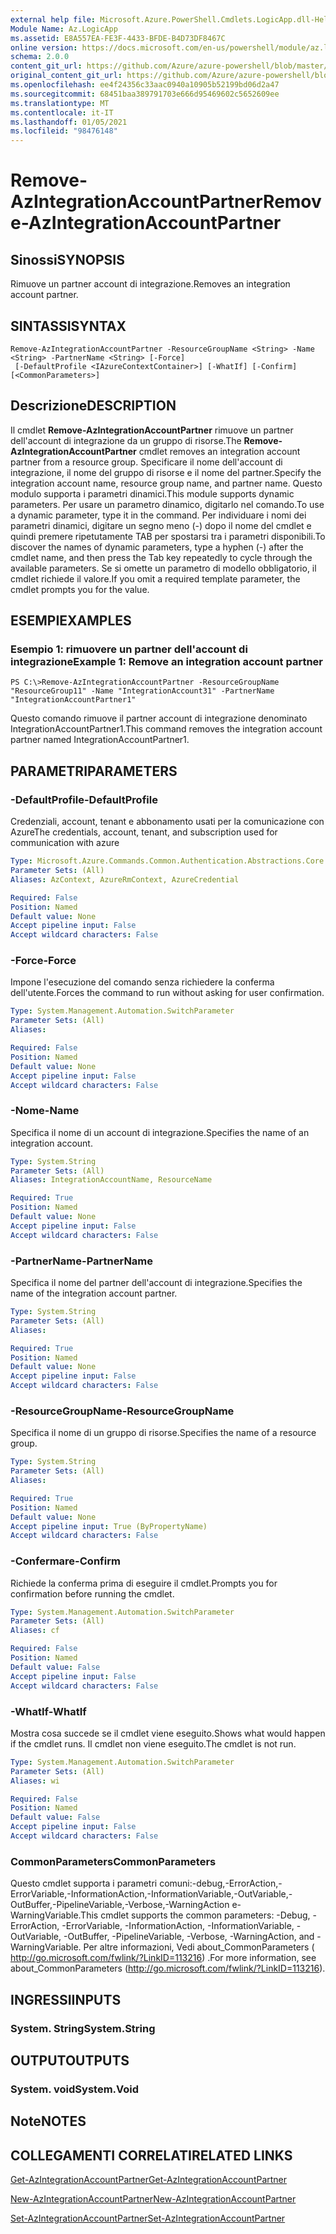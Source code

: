 ```yaml
---
external help file: Microsoft.Azure.PowerShell.Cmdlets.LogicApp.dll-Help.xml
Module Name: Az.LogicApp
ms.assetid: E8A557EA-FE3F-4433-BFDE-B4D73DF8467C
online version: https://docs.microsoft.com/en-us/powershell/module/az.logicapp/remove-azintegrationaccountpartner
schema: 2.0.0
content_git_url: https://github.com/Azure/azure-powershell/blob/master/src/LogicApp/LogicApp/help/Remove-AzIntegrationAccountPartner.md
original_content_git_url: https://github.com/Azure/azure-powershell/blob/master/src/LogicApp/LogicApp/help/Remove-AzIntegrationAccountPartner.md
ms.openlocfilehash: ee4f24356c33aac0940a10905b52199bd06d2a47
ms.sourcegitcommit: 68451baa389791703e666d95469602c5652609ee
ms.translationtype: MT
ms.contentlocale: it-IT
ms.lasthandoff: 01/05/2021
ms.locfileid: "98476148"
---
```

# <span data-ttu-id="93cf7-101">Remove-AzIntegrationAccountPartner</span><span class="sxs-lookup"><span data-stu-id="93cf7-101">Remove-AzIntegrationAccountPartner</span></span>

## <span data-ttu-id="93cf7-102">Sinossi</span><span class="sxs-lookup"><span data-stu-id="93cf7-102">SYNOPSIS</span></span>
<span data-ttu-id="93cf7-103">Rimuove un partner account di integrazione.</span><span class="sxs-lookup"><span data-stu-id="93cf7-103">Removes an integration account partner.</span></span>

## <span data-ttu-id="93cf7-104">SINTASSI</span><span class="sxs-lookup"><span data-stu-id="93cf7-104">SYNTAX</span></span>

```
Remove-AzIntegrationAccountPartner -ResourceGroupName <String> -Name <String> -PartnerName <String> [-Force]
 [-DefaultProfile <IAzureContextContainer>] [-WhatIf] [-Confirm] [<CommonParameters>]
```

## <span data-ttu-id="93cf7-105">Descrizione</span><span class="sxs-lookup"><span data-stu-id="93cf7-105">DESCRIPTION</span></span>
<span data-ttu-id="93cf7-106">Il cmdlet **Remove-AzIntegrationAccountPartner** rimuove un partner dell'account di integrazione da un gruppo di risorse.</span><span class="sxs-lookup"><span data-stu-id="93cf7-106">The **Remove-AzIntegrationAccountPartner** cmdlet removes an integration account partner from a resource group.</span></span>
<span data-ttu-id="93cf7-107">Specificare il nome dell'account di integrazione, il nome del gruppo di risorse e il nome del partner.</span><span class="sxs-lookup"><span data-stu-id="93cf7-107">Specify the integration account name, resource group name, and partner name.</span></span>
<span data-ttu-id="93cf7-108">Questo modulo supporta i parametri dinamici.</span><span class="sxs-lookup"><span data-stu-id="93cf7-108">This module supports dynamic parameters.</span></span>
<span data-ttu-id="93cf7-109">Per usare un parametro dinamico, digitarlo nel comando.</span><span class="sxs-lookup"><span data-stu-id="93cf7-109">To use a dynamic parameter, type it in the command.</span></span>
<span data-ttu-id="93cf7-110">Per individuare i nomi dei parametri dinamici, digitare un segno meno (-) dopo il nome del cmdlet e quindi premere ripetutamente TAB per spostarsi tra i parametri disponibili.</span><span class="sxs-lookup"><span data-stu-id="93cf7-110">To discover the names of dynamic parameters, type a hyphen (-) after the cmdlet name, and then press the Tab key repeatedly to cycle through the available parameters.</span></span>
<span data-ttu-id="93cf7-111">Se si omette un parametro di modello obbligatorio, il cmdlet richiede il valore.</span><span class="sxs-lookup"><span data-stu-id="93cf7-111">If you omit a required template parameter, the cmdlet prompts you for the value.</span></span>

## <span data-ttu-id="93cf7-112">ESEMPI</span><span class="sxs-lookup"><span data-stu-id="93cf7-112">EXAMPLES</span></span>

### <span data-ttu-id="93cf7-113">Esempio 1: rimuovere un partner dell'account di integrazione</span><span class="sxs-lookup"><span data-stu-id="93cf7-113">Example 1: Remove an integration account partner</span></span>
```
PS C:\>Remove-AzIntegrationAccountPartner -ResourceGroupName "ResourceGroup11" -Name "IntegrationAccount31" -PartnerName "IntegrationAccountPartner1"
```

<span data-ttu-id="93cf7-114">Questo comando rimuove il partner account di integrazione denominato IntegrationAccountPartner1.</span><span class="sxs-lookup"><span data-stu-id="93cf7-114">This command removes the integration account partner named IntegrationAccountPartner1.</span></span>

## <span data-ttu-id="93cf7-115">PARAMETRI</span><span class="sxs-lookup"><span data-stu-id="93cf7-115">PARAMETERS</span></span>

### <span data-ttu-id="93cf7-116">-DefaultProfile</span><span class="sxs-lookup"><span data-stu-id="93cf7-116">-DefaultProfile</span></span>
<span data-ttu-id="93cf7-117">Credenziali, account, tenant e abbonamento usati per la comunicazione con Azure</span><span class="sxs-lookup"><span data-stu-id="93cf7-117">The credentials, account, tenant, and subscription used for communication with azure</span></span>

```yaml
Type: Microsoft.Azure.Commands.Common.Authentication.Abstractions.Core.IAzureContextContainer
Parameter Sets: (All)
Aliases: AzContext, AzureRmContext, AzureCredential

Required: False
Position: Named
Default value: None
Accept pipeline input: False
Accept wildcard characters: False
```

### <span data-ttu-id="93cf7-118">-Force</span><span class="sxs-lookup"><span data-stu-id="93cf7-118">-Force</span></span>
<span data-ttu-id="93cf7-119">Impone l'esecuzione del comando senza richiedere la conferma dell'utente.</span><span class="sxs-lookup"><span data-stu-id="93cf7-119">Forces the command to run without asking for user confirmation.</span></span>

```yaml
Type: System.Management.Automation.SwitchParameter
Parameter Sets: (All)
Aliases:

Required: False
Position: Named
Default value: None
Accept pipeline input: False
Accept wildcard characters: False
```

### <span data-ttu-id="93cf7-120">-Nome</span><span class="sxs-lookup"><span data-stu-id="93cf7-120">-Name</span></span>
<span data-ttu-id="93cf7-121">Specifica il nome di un account di integrazione.</span><span class="sxs-lookup"><span data-stu-id="93cf7-121">Specifies the name of an integration account.</span></span>

```yaml
Type: System.String
Parameter Sets: (All)
Aliases: IntegrationAccountName, ResourceName

Required: True
Position: Named
Default value: None
Accept pipeline input: False
Accept wildcard characters: False
```

### <span data-ttu-id="93cf7-122">-PartnerName</span><span class="sxs-lookup"><span data-stu-id="93cf7-122">-PartnerName</span></span>
<span data-ttu-id="93cf7-123">Specifica il nome del partner dell'account di integrazione.</span><span class="sxs-lookup"><span data-stu-id="93cf7-123">Specifies the name of the integration account partner.</span></span>

```yaml
Type: System.String
Parameter Sets: (All)
Aliases:

Required: True
Position: Named
Default value: None
Accept pipeline input: False
Accept wildcard characters: False
```

### <span data-ttu-id="93cf7-124">-ResourceGroupName</span><span class="sxs-lookup"><span data-stu-id="93cf7-124">-ResourceGroupName</span></span>
<span data-ttu-id="93cf7-125">Specifica il nome di un gruppo di risorse.</span><span class="sxs-lookup"><span data-stu-id="93cf7-125">Specifies the name of a resource group.</span></span>

```yaml
Type: System.String
Parameter Sets: (All)
Aliases:

Required: True
Position: Named
Default value: None
Accept pipeline input: True (ByPropertyName)
Accept wildcard characters: False
```

### <span data-ttu-id="93cf7-126">-Confermare</span><span class="sxs-lookup"><span data-stu-id="93cf7-126">-Confirm</span></span>
<span data-ttu-id="93cf7-127">Richiede la conferma prima di eseguire il cmdlet.</span><span class="sxs-lookup"><span data-stu-id="93cf7-127">Prompts you for confirmation before running the cmdlet.</span></span>

```yaml
Type: System.Management.Automation.SwitchParameter
Parameter Sets: (All)
Aliases: cf

Required: False
Position: Named
Default value: False
Accept pipeline input: False
Accept wildcard characters: False
```

### <span data-ttu-id="93cf7-128">-WhatIf</span><span class="sxs-lookup"><span data-stu-id="93cf7-128">-WhatIf</span></span>
<span data-ttu-id="93cf7-129">Mostra cosa succede se il cmdlet viene eseguito.</span><span class="sxs-lookup"><span data-stu-id="93cf7-129">Shows what would happen if the cmdlet runs.</span></span>
<span data-ttu-id="93cf7-130">Il cmdlet non viene eseguito.</span><span class="sxs-lookup"><span data-stu-id="93cf7-130">The cmdlet is not run.</span></span>

```yaml
Type: System.Management.Automation.SwitchParameter
Parameter Sets: (All)
Aliases: wi

Required: False
Position: Named
Default value: False
Accept pipeline input: False
Accept wildcard characters: False
```

### <span data-ttu-id="93cf7-131">CommonParameters</span><span class="sxs-lookup"><span data-stu-id="93cf7-131">CommonParameters</span></span>
<span data-ttu-id="93cf7-132">Questo cmdlet supporta i parametri comuni:-debug,-ErrorAction,-ErrorVariable,-InformationAction,-InformationVariable,-OutVariable,-OutBuffer,-PipelineVariable,-Verbose,-WarningAction e-WarningVariable.</span><span class="sxs-lookup"><span data-stu-id="93cf7-132">This cmdlet supports the common parameters: -Debug, -ErrorAction, -ErrorVariable, -InformationAction, -InformationVariable, -OutVariable, -OutBuffer, -PipelineVariable, -Verbose, -WarningAction, and -WarningVariable.</span></span> <span data-ttu-id="93cf7-133">Per altre informazioni, Vedi about_CommonParameters ( http://go.microsoft.com/fwlink/?LinkID=113216) .</span><span class="sxs-lookup"><span data-stu-id="93cf7-133">For more information, see about_CommonParameters (http://go.microsoft.com/fwlink/?LinkID=113216).</span></span>

## <span data-ttu-id="93cf7-134">INGRESSI</span><span class="sxs-lookup"><span data-stu-id="93cf7-134">INPUTS</span></span>

### <span data-ttu-id="93cf7-135">System. String</span><span class="sxs-lookup"><span data-stu-id="93cf7-135">System.String</span></span>

## <span data-ttu-id="93cf7-136">OUTPUT</span><span class="sxs-lookup"><span data-stu-id="93cf7-136">OUTPUTS</span></span>

### <span data-ttu-id="93cf7-137">System. void</span><span class="sxs-lookup"><span data-stu-id="93cf7-137">System.Void</span></span>

## <span data-ttu-id="93cf7-138">Note</span><span class="sxs-lookup"><span data-stu-id="93cf7-138">NOTES</span></span>

## <span data-ttu-id="93cf7-139">COLLEGAMENTI CORRELATI</span><span class="sxs-lookup"><span data-stu-id="93cf7-139">RELATED LINKS</span></span>

[<span data-ttu-id="93cf7-140">Get-AzIntegrationAccountPartner</span><span class="sxs-lookup"><span data-stu-id="93cf7-140">Get-AzIntegrationAccountPartner</span></span>](./Get-AzIntegrationAccountPartner.md)

[<span data-ttu-id="93cf7-141">New-AzIntegrationAccountPartner</span><span class="sxs-lookup"><span data-stu-id="93cf7-141">New-AzIntegrationAccountPartner</span></span>](./New-AzIntegrationAccountPartner.md)

[<span data-ttu-id="93cf7-142">Set-AzIntegrationAccountPartner</span><span class="sxs-lookup"><span data-stu-id="93cf7-142">Set-AzIntegrationAccountPartner</span></span>](./Set-AzIntegrationAccountPartner.md)


